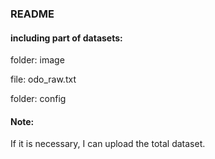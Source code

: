 ### README

#### including part of datasets:

folder: image

file: odo_raw.txt

folder: config

#### Note: 

If it is necessary, I can upload the total dataset.
